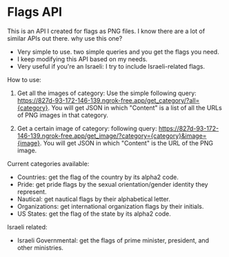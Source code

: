 # Flags API
This is an API I created for flags as PNG files.
I know there are a lot of similar APIs out there. why use this one?
- Very simple to use. two simple queries and you get the flags you need.
- I keep modifying this API based on my needs. 
- Very useful if you're an Israeli: I try to include Israeli-related flags.

How to use:

1. Get all the images of category:
Use the simple following query:
https://827d-93-172-146-139.ngrok-free.app/get_category/?all={category}.
You will get JSON in which "Content" is a list of all the URLs of PNG images in that category.

2. Get a certain image of category:
following query:
https://827d-93-172-146-139.ngrok-free.app/get_image/?category={category}&image={image}.
You will get JSON in which "Content" is the URL of the PNG image.

Current categories available:
- Countries: get the flag of the country by its alpha2 code.
- Pride: get pride flags by the sexual orientation/gender identity they represent.
- Nautical: get nautical flags by their alphabetical letter.
- Organizations: get international organization flags by their initials.
- US States: get  the flag of the state by its alpha2 code.

Israeli related:
- Israeli Governmental: get the flags of prime minister, president, and other ministries.
